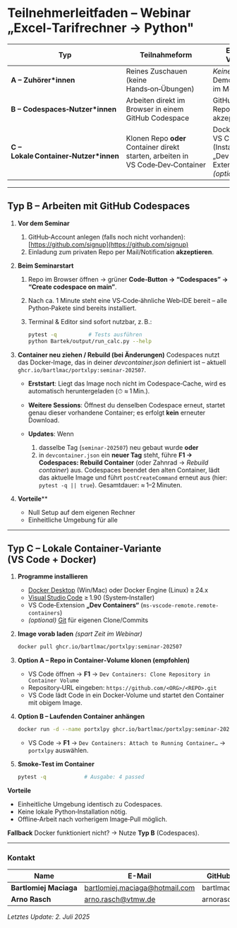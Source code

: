 # Teilnehmerleitfaden – Webinar „Excel‑Tarifrechner → Python"

| Typ                                    | Teilnahmeform                                                                    | Erforderliche Vorbereitung                                                                    |
| -------------------------------------- | -------------------------------------------------------------------------------- | --------------------------------------------------------------------------------------------- |
| **A – Zuhörer\*innen**                 | Reines Zuschauen (keine Hands‑on‑Übungen)                                        | *Keine*. Sie verfolgen Demo & Diskussion im Meeting‑Tool.                                     |
| **B – Codespaces‑Nutzer\*innen**       | Arbeiten direkt im Browser in einem GitHub Codespace                             | GitHub‑Account; Repo‑Einladung akzeptieren                                                    |
| **C – Lokale Container‑Nutzer\*innen** | Klonen Repo **oder** Container direkt starten, arbeiten in VS Code‑Dev‑Container | Docker Desktop ≥ 24, VS Code ≥ 1.90 (Installer), „Dev Containers“-Extension, *(optional)* Git |

---

## Typ B – Arbeiten mit GitHub Codespaces

1. **Vor dem Seminar**

   1. GitHub‑Account anlegen (falls noch nicht vorhanden): [https://github.com/signup](https://github.com/signup)
   2. Einladung zum privaten Repo per Mail/Notification **akzeptieren**.

2. **Beim Seminarstart**

   1. Repo im Browser öffnen → grüner **Code‑Button → “Codespaces” → “Create codespace on main”**.
   2. Nach ca. 1 Minute steht eine VS‑Code‑ähnliche Web‑IDE bereit – alle Python‑Pakete sind bereits installiert.
   3. Terminal & Editor sind sofort nutzbar, z. B.:

      ```bash
      pytest -q          # Tests ausführen
      python Bartek/output/run_calc.py --help
      ```

3. **Container neu ziehen / Rebuild (bei Änderungen)**
   Codespaces nutzt das Docker‑Image, das in deiner *devcontainer.json* definiert ist – aktuell `ghcr.io/bartlmac/portxlpy:seminar-202507`.

   * **Erststart**: Liegt das Image noch nicht im Codespace‑Cache, wird es automatisch heruntergeladen (⏱ ≈ 1 Min.).
   * **Weitere Sessions**: Öffnest du denselben Codespace erneut, startet genau dieser vorhandene Container; es erfolgt **kein** erneuter Download.
   * **Updates**: Wenn

     1. dasselbe Tag (`seminar-202507`) neu gebaut wurde **oder**
     2. in `devcontainer.json` ein **neuer Tag** steht,
        führe **F1 → Codespaces: Rebuild Container** (oder Zahnrad → *Rebuild container*) aus.
        Codespaces beendet den alten Container, lädt das aktuelle Image und führt `postCreateCommand` erneut aus (hier: `pytest -q || true`).
        Gesamt­dauer: ≈ 1–2 Minuten.

4. **Vorteile**\*\*

   * Null Setup auf dem eigenen Rechner
   * Einheitliche Umgebung für alle

---

## Typ C – Lokale Container‑Variante (VS Code + Docker)

1. **Programme installieren**

   * [Docker Desktop](https://docs.docker.com/get-docker/) (Win/Mac) oder Docker Engine (Linux) ≥ 24.x
   * [Visual Studio Code](https://code.visualstudio.com/) ≥ 1.90 (System‑Installer)
   * VS Code‑Extension **„Dev Containers“** (`ms-vscode-remote.remote-containers`)
   * *(optional)* [Git](https://git-scm.com/downloads) für eigenen Clone/Commits

2. **Image vorab laden** *(spart Zeit im Webinar)*

   ```bash
   docker pull ghcr.io/bartlmac/portxlpy:seminar-202507
   ```

3. **Option A – Repo in Container‑Volume klonen (empfohlen)**

   * VS Code öffnen → **F1** → `Dev Containers: Clone Repository in Container Volume`
   * Repository‑URL eingeben: `https://github.com/<ORG>/<REPO>.git`
   * VS Code lädt Code in ein Docker‑Volume und startet den Container mit obigem Image.

4. **Option B – Laufenden Container anhängen**

   ```bash
   docker run -d --name portxlpy ghcr.io/bartlmac/portxlpy:seminar-202507
   ```

   * VS Code → **F1** → `Dev Containers: Attach to Running Container…` → `portxlpy` auswählen.

5. **Smoke‑Test im Container**

   ```bash
   pytest -q            # Ausgabe: 4 passed
   ```

**Vorteile**

* Einheitliche Umgebung identisch zu Codespaces.
* Keine lokale Python‑Installation nötig.
* Offline‑Arbeit nach vorherigem Image‑Pull möglich.

**Fallback**
Docker funktioniert nicht? → Nutze **Typ B** (Codespaces).

---

### Kontakt

| Name                   | E-Mail                                                                  | GitHub    |
| ---------------------- | ----------------------------------------------------------------------- | --------- |
| **Bartlomiej Maciaga** | [bartlomiej.maciaga@hotmail.com](mailto:bartlomiej.maciaga@hotmail.com) | bartlmac  |
| **Arno Rasch**         | [arno.rasch@vtmw.de](mailto:arno.rasch@vtmw.de)                         | arnorasch |

*Letztes Update: 2. Juli 2025*
